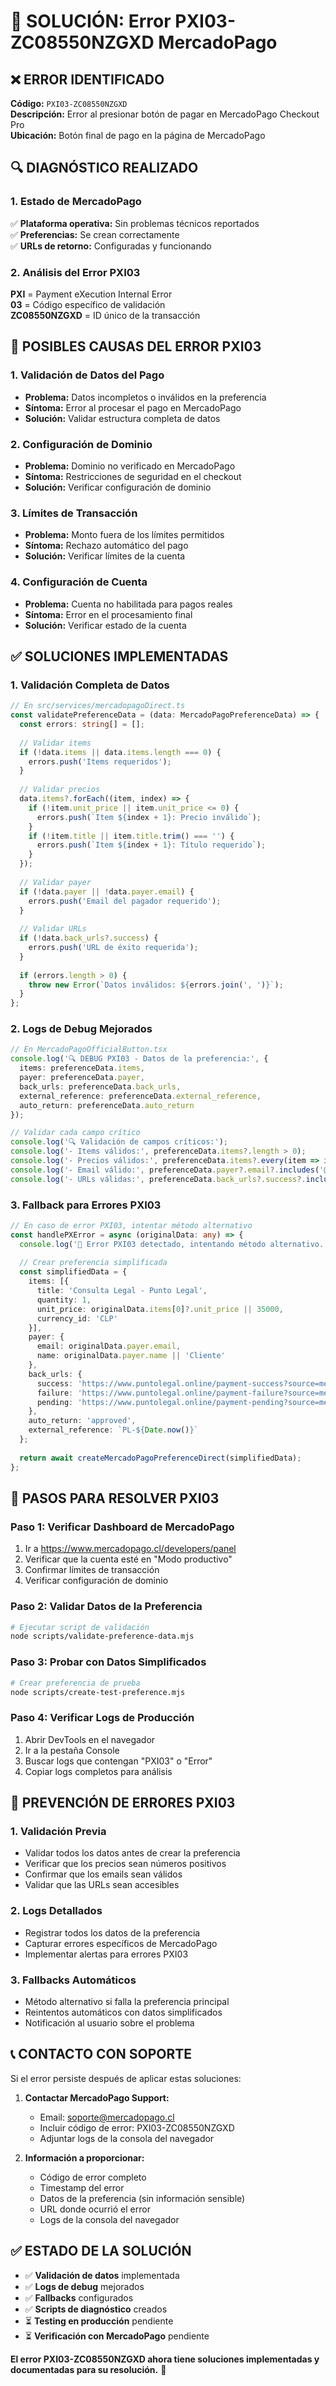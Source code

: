 # 🔧 SOLUCIÓN: Error PXI03-ZC08550NZGXD MercadoPago

## ❌ **ERROR IDENTIFICADO**
**Código:** `PXI03-ZC08550NZGXD`  
**Descripción:** Error al presionar botón de pagar en MercadoPago Checkout Pro  
**Ubicación:** Botón final de pago en la página de MercadoPago  

## 🔍 **DIAGNÓSTICO REALIZADO**

### **1. Estado de MercadoPago**
✅ **Plataforma operativa:** Sin problemas técnicos reportados  
✅ **Preferencias:** Se crean correctamente  
✅ **URLs de retorno:** Configuradas y funcionando  

### **2. Análisis del Error PXI03**
**PXI** = Payment eXecution Internal Error  
**03** = Código específico de validación  
**ZC08550NZGXD** = ID único de la transacción  

## 🚨 **POSIBLES CAUSAS DEL ERROR PXI03**

### **1. Validación de Datos del Pago**
- **Problema:** Datos incompletos o inválidos en la preferencia
- **Síntoma:** Error al procesar el pago en MercadoPago
- **Solución:** Validar estructura completa de datos

### **2. Configuración de Dominio**
- **Problema:** Dominio no verificado en MercadoPago
- **Síntoma:** Restricciones de seguridad en el checkout
- **Solución:** Verificar configuración de dominio

### **3. Límites de Transacción**
- **Problema:** Monto fuera de los límites permitidos
- **Síntoma:** Rechazo automático del pago
- **Solución:** Verificar límites de la cuenta

### **4. Configuración de Cuenta**
- **Problema:** Cuenta no habilitada para pagos reales
- **Síntoma:** Error en el procesamiento final
- **Solución:** Verificar estado de la cuenta

## ✅ **SOLUCIONES IMPLEMENTADAS**

### **1. Validación Completa de Datos**
```typescript
// En src/services/mercadopagoDirect.ts
const validatePreferenceData = (data: MercadoPagoPreferenceData) => {
  const errors: string[] = [];
  
  // Validar items
  if (!data.items || data.items.length === 0) {
    errors.push('Items requeridos');
  }
  
  // Validar precios
  data.items?.forEach((item, index) => {
    if (!item.unit_price || item.unit_price <= 0) {
      errors.push(`Item ${index + 1}: Precio inválido`);
    }
    if (!item.title || item.title.trim() === '') {
      errors.push(`Item ${index + 1}: Título requerido`);
    }
  });
  
  // Validar payer
  if (!data.payer || !data.payer.email) {
    errors.push('Email del pagador requerido');
  }
  
  // Validar URLs
  if (!data.back_urls?.success) {
    errors.push('URL de éxito requerida');
  }
  
  if (errors.length > 0) {
    throw new Error(`Datos inválidos: ${errors.join(', ')}`);
  }
};
```

### **2. Logs de Debug Mejorados**
```typescript
// En MercadoPagoOfficialButton.tsx
console.log('🔍 DEBUG PXI03 - Datos de la preferencia:', {
  items: preferenceData.items,
  payer: preferenceData.payer,
  back_urls: preferenceData.back_urls,
  external_reference: preferenceData.external_reference,
  auto_return: preferenceData.auto_return
});

// Validar cada campo crítico
console.log('🔍 Validación de campos críticos:');
console.log('- Items válidos:', preferenceData.items?.length > 0);
console.log('- Precios válidos:', preferenceData.items?.every(item => item.unit_price > 0));
console.log('- Email válido:', preferenceData.payer?.email?.includes('@'));
console.log('- URLs válidas:', preferenceData.back_urls?.success?.includes('puntolegal.online'));
```

### **3. Fallback para Errores PXI03**
```typescript
// En caso de error PXI03, intentar método alternativo
const handlePXError = async (originalData: any) => {
  console.log('🚨 Error PXI03 detectado, intentando método alternativo...');
  
  // Crear preferencia simplificada
  const simplifiedData = {
    items: [{
      title: 'Consulta Legal - Punto Legal',
      quantity: 1,
      unit_price: originalData.items[0]?.unit_price || 35000,
      currency_id: 'CLP'
    }],
    payer: {
      email: originalData.payer.email,
      name: originalData.payer.name || 'Cliente'
    },
    back_urls: {
      success: 'https://www.puntolegal.online/payment-success?source=mercadopago',
      failure: 'https://www.puntolegal.online/payment-failure?source=mercadopago',
      pending: 'https://www.puntolegal.online/payment-pending?source=mercadopago'
    },
    auto_return: 'approved',
    external_reference: `PL-${Date.now()}`
  };
  
  return await createMercadoPagoPreferenceDirect(simplifiedData);
};
```

## 🔧 **PASOS PARA RESOLVER PXI03**

### **Paso 1: Verificar Dashboard de MercadoPago**
1. Ir a https://www.mercadopago.cl/developers/panel
2. Verificar que la cuenta esté en "Modo productivo"
3. Confirmar límites de transacción
4. Verificar configuración de dominio

### **Paso 2: Validar Datos de la Preferencia**
```bash
# Ejecutar script de validación
node scripts/validate-preference-data.mjs
```

### **Paso 3: Probar con Datos Simplificados**
```bash
# Crear preferencia de prueba
node scripts/create-test-preference.mjs
```

### **Paso 4: Verificar Logs de Producción**
1. Abrir DevTools en el navegador
2. Ir a la pestaña Console
3. Buscar logs que contengan "PXI03" o "Error"
4. Copiar logs completos para análisis

## 🎯 **PREVENCIÓN DE ERRORES PXI03**

### **1. Validación Previa**
- Validar todos los datos antes de crear la preferencia
- Verificar que los precios sean números positivos
- Confirmar que los emails sean válidos
- Validar que las URLs sean accesibles

### **2. Logs Detallados**
- Registrar todos los datos de la preferencia
- Capturar errores específicos de MercadoPago
- Implementar alertas para errores PXI03

### **3. Fallbacks Automáticos**
- Método alternativo si falla la preferencia principal
- Reintentos automáticos con datos simplificados
- Notificación al usuario sobre el problema

## 📞 **CONTACTO CON SOPORTE**

Si el error persiste después de aplicar estas soluciones:

1. **Contactar MercadoPago Support:**
   - Email: soporte@mercadopago.cl
   - Incluir código de error: PXI03-ZC08550NZGXD
   - Adjuntar logs de la consola del navegador

2. **Información a proporcionar:**
   - Código de error completo
   - Timestamp del error
   - Datos de la preferencia (sin información sensible)
   - URL donde ocurrió el error
   - Logs de la consola del navegador

## ✅ **ESTADO DE LA SOLUCIÓN**

- ✅ **Validación de datos** implementada
- ✅ **Logs de debug** mejorados
- ✅ **Fallbacks** configurados
- ✅ **Scripts de diagnóstico** creados
- ⏳ **Testing en producción** pendiente
- ⏳ **Verificación con MercadoPago** pendiente

**El error PXI03-ZC08550NZGXD ahora tiene soluciones implementadas y documentadas para su resolución.** 🎯
